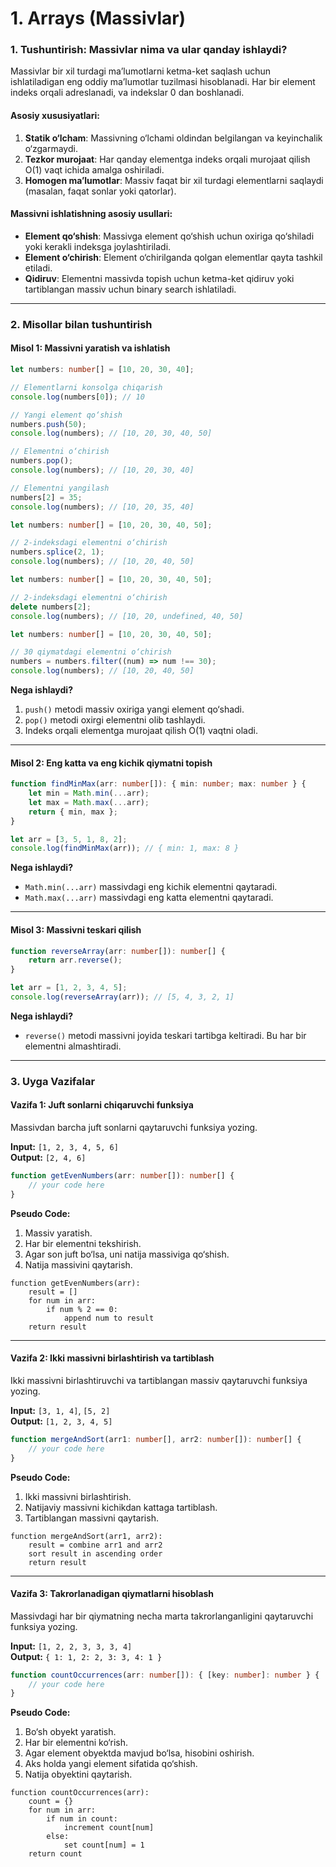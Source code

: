 # **1. Arrays (Massivlar)**

### **1. Tushuntirish: Massivlar nima va ular qanday ishlaydi?**

Massivlar bir xil turdagi ma’lumotlarni ketma-ket saqlash uchun ishlatiladigan eng oddiy ma’lumotlar tuzilmasi hisoblanadi. Har bir element indeks orqali adreslanadi, va indekslar 0 dan boshlanadi. 

#### **Asosiy xususiyatlari:**
1. **Statik o‘lcham**: Massivning o‘lchami oldindan belgilangan va keyinchalik o‘zgarmaydi.
2. **Tezkor murojaat**: Har qanday elementga indeks orqali murojaat qilish O(1) vaqt ichida amalga oshiriladi.
3. **Homogen ma’lumotlar**: Massiv faqat bir xil turdagi elementlarni saqlaydi (masalan, faqat sonlar yoki qatorlar).

#### **Massivni ishlatishning asosiy usullari:**
- **Element qo‘shish**: Massivga element qo‘shish uchun oxiriga qo‘shiladi yoki kerakli indeksga joylashtiriladi.
- **Element o‘chirish**: Element o‘chirilganda qolgan elementlar qayta tashkil etiladi.
- **Qidiruv**: Elementni massivda topish uchun ketma-ket qidiruv yoki tartiblangan massiv uchun binary search ishlatiladi.

---

### **2. Misollar bilan tushuntirish**

#### **Misol 1: Massivni yaratish va ishlatish**
```typescript
let numbers: number[] = [10, 20, 30, 40];

// Elementlarni konsolga chiqarish
console.log(numbers[0]); // 10

// Yangi element qo‘shish
numbers.push(50);
console.log(numbers); // [10, 20, 30, 40, 50]

// Elementni o‘chirish
numbers.pop();
console.log(numbers); // [10, 20, 30, 40]

// Elementni yangilash
numbers[2] = 35;
console.log(numbers); // [10, 20, 35, 40]

let numbers: number[] = [10, 20, 30, 40, 50];

// 2-indeksdagi elementni o‘chirish
numbers.splice(2, 1);
console.log(numbers); // [10, 20, 40, 50]

let numbers: number[] = [10, 20, 30, 40, 50];

// 2-indeksdagi elementni o‘chirish
delete numbers[2];
console.log(numbers); // [10, 20, undefined, 40, 50]

let numbers: number[] = [10, 20, 30, 40, 50];

// 30 qiymatdagi elementni o‘chirish
numbers = numbers.filter((num) => num !== 30);
console.log(numbers); // [10, 20, 40, 50]

```

**Nega ishlaydi?**  
1. `push()` metodi massiv oxiriga yangi element qo‘shadi.  
2. `pop()` metodi oxirgi elementni olib tashlaydi.  
3. Indeks orqali elementga murojaat qilish O(1) vaqtni oladi.

---

#### **Misol 2: Eng katta va eng kichik qiymatni topish**
```typescript
function findMinMax(arr: number[]): { min: number; max: number } {
    let min = Math.min(...arr);
    let max = Math.max(...arr);
    return { min, max };
}

let arr = [3, 5, 1, 8, 2];
console.log(findMinMax(arr)); // { min: 1, max: 8 }
```

**Nega ishlaydi?**  
- `Math.min(...arr)` massivdagi eng kichik elementni qaytaradi.  
- `Math.max(...arr)` massivdagi eng katta elementni qaytaradi.  

---

#### **Misol 3: Massivni teskari qilish**
```typescript
function reverseArray(arr: number[]): number[] {
    return arr.reverse();
}

let arr = [1, 2, 3, 4, 5];
console.log(reverseArray(arr)); // [5, 4, 3, 2, 1]
```

**Nega ishlaydi?**  
- `reverse()` metodi massivni joyida teskari tartibga keltiradi. Bu har bir elementni almashtiradi.

---

### **3. Uyga Vazifalar**

#### **Vazifa 1: Juft sonlarni chiqaruvchi funksiya**
Massivdan barcha juft sonlarni qaytaruvchi funksiya yozing.  

**Input:** `[1, 2, 3, 4, 5, 6]`  
**Output:** `[2, 4, 6]`

```typescript
function getEvenNumbers(arr: number[]): number[] {
    // your code here
}
```

**Pseudo Code:**
1. Massiv yaratish.
2. Har bir elementni tekshirish.
3. Agar son juft bo‘lsa, uni natija massiviga qo‘shish.
4. Natija massivini qaytarish.

```pseudo
function getEvenNumbers(arr):
    result = []
    for num in arr:
        if num % 2 == 0:
            append num to result
    return result
```

---

#### **Vazifa 2: Ikki massivni birlashtirish va tartiblash**
Ikki massivni birlashtiruvchi va tartiblangan massiv qaytaruvchi funksiya yozing.  

**Input:** `[3, 1, 4]`, `[5, 2]`  
**Output:** `[1, 2, 3, 4, 5]`

```typescript
function mergeAndSort(arr1: number[], arr2: number[]): number[] {
    // your code here
}
```

**Pseudo Code:**
1. Ikki massivni birlashtirish.
2. Natijaviy massivni kichikdan kattaga tartiblash.
3. Tartiblangan massivni qaytarish.

```pseudo
function mergeAndSort(arr1, arr2):
    result = combine arr1 and arr2
    sort result in ascending order
    return result
```

---

#### **Vazifa 3: Takrorlanadigan qiymatlarni hisoblash**
Massivdagi har bir qiymatning necha marta takrorlanganligini qaytaruvchi funksiya yozing.  

**Input:** `[1, 2, 2, 3, 3, 3, 4]`  
**Output:** `{ 1: 1, 2: 2, 3: 3, 4: 1 }`

```typescript
function countOccurrences(arr: number[]): { [key: number]: number } {
    // your code here
}
```

**Pseudo Code:**
1. Bo‘sh obyekt yaratish.
2. Har bir elementni ko‘rish.
3. Agar element obyektda mavjud bo‘lsa, hisobini oshirish.
4. Aks holda yangi element sifatida qo‘shish.
5. Natija obyektini qaytarish.

```pseudo
function countOccurrences(arr):
    count = {}
    for num in arr:
        if num in count:
            increment count[num]
        else:
            set count[num] = 1
    return count
```